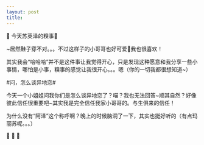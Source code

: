 ```yaml
---
layout: post
title: 
---
```


🍬 今天苏英泽的糗事🍬

~居然鞋子穿不对。。。不过这样子的小哥哥也好可爱我也很喜欢！

其实我会“哈哈哈”并不是这件事让我觉得开心，只是发现这种愿意和我分享一些小事情，哪怕是小事，糗事的感觉让我很开心。。。嗯（你的一切我都很想知道~）

#问，怎么谈异地恋#

今天一个小姐姐问我你们是怎么谈异地恋了？喵？我也无法回答~顺其自然？好像彼此信任很重要吧~其实我是完全信任我家小哥哥的。与生俱来的信任！

为什么没有“阿泽”这个称呼啊？晚上的时候脑洞了一下，其实也挺好听的（有点玛丽苏呢。。。）

🙆 🙆 🙆
